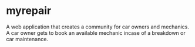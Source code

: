 # myrepair
A web application that creates a community for car owners and mechanics. A car owner gets to book an available mechanic incase of a breakdown or car maintenance.
